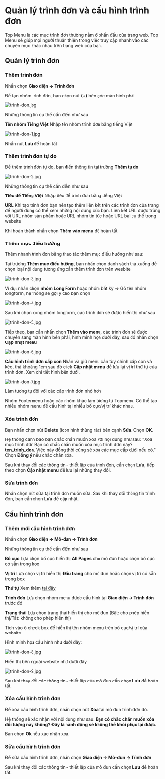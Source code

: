 # Quản lý trình đơn và cấu hình trình đơn

Top Menu là các mục trình đơn thường nằm ở phần đầu của trang web. Top Menu sẽ giúp mọi người thuận thiện trong việc truy cập nhanh vào các chuyên mục khác nhau trên trang web của bạn.

## Quản lý trình đơn

### Thêm trình đơn

Nhấn chọn **Giao diện -> Trình đơn**

Để tạo nhóm trình đơn, bạn chọn nút **(+)** bên góc màn hình phải

![trinh-don.jpg](img/trinh-don.jpg)

Những thông tin cụ thể cần điền như sau

**Tên nhóm Tiếng Việt** Nhập tên nhóm trình đơn bằng tiếng Việt

![trinh-don-1.jpg](img/trinh-don-1.jpg)

Nhấn nút **Lưu** để hoàn tất

### Thêm trình đơn tự do

Để thêm trình đơn tự do, bạn điền thông tin tại trường **Thêm tự do**

![trinh-don-2.jpg](img/trinh-don-2.jpg)

Những thông tin cụ thể cần điền như sau

**Tiêu đề Tiếng Việt**
Nhập tiêu đề trình đơn bằng tiếng Việt

**URL**
Khi tạo trình đơn bạn nên tạo thêm liên kết trên các trình đơn của trang để người dùng có thể xem những nội dung của bạn. Liên kết URL được trùng với URL nhóm sản phẩm hoặc URL nhóm tin tức hoặc URL bài cụ thể trong website 

Khi hoàn thành nhấn chọn **Thêm vào menu** để hoàn tất

### Thêm mục điều hướng
Thêm nhanh trình đơn bằng thao tác thêm mục điều hướng như sau:

Tại trường **Thêm mục điều hướng**, bạn nhấn chọn danh sách thả xuống để chọn loại nội dung tương ứng cần thêm trình đơn trên wesbite

![trinh-don-3.jpg](img/trinh-don-3.jpg)

Ví dụ: nhấn chọn **nhóm Long Form** hoặc nhóm bất kỳ => Gõ tên nhóm longform, hệ thống sẽ gợi ý cho bạn chọn

![trinh-don-4.jpg](img/trinh-don-4.jpg)

Sau khi chọn xong nhóm longform, các trình đơn sẽ được hiển thị như sau

![trinh-don-5.jpg](img/trinh-don-5.jpg)

Tiếp theo, bạn cần nhấn chọn **Thêm vào menu**, các trình đơn sẽ được chuyển sang màn hình bên phải, hình minh họa dưới đây, sau đó nhấn chọn **Cập nhật menu**

![trinh-don-6.jpg](img/trinh-don-6.jpg)

**Cấu hình trình đơn cấp con** Nhấn và giữ menu cần tùy chỉnh cấp con và kéo, thả khoảng 1cm sau đó click **Cập nhật menu** để lưu lại vị trí thứ tự của trình đơn. Xem chi tiết hình bên dưới.

![trinh-don-7.jpg](img/trinh-don-7.jpg)

Làm tương tự đối với các cấp trình đơn nhỏ hơn

Nhóm Footermenu hoặc các nhóm khác làm tương tự Topmenu. Có thể tạo nhiều nhóm menu để cấu hình tại nhiều bố cục/vị trí khác nhau.

### Xóa trình đơn

Bạn nhấn chọn nút **Delete** (icon hình thùng rác) bên cạnh **Sửa**. Chọn **OK**.

Hệ thống cảnh báo bạn chắc chắn muốn xóa với nội dung như sau: "Xóa mục trình đơn Bạn có chắc chắn muốn xóa mục trình đơn này? **ten_trinh_don**. Việc này đồng thời cũng sẽ xóa các mục cấp dưới nếu có." Chọn **Đồng ý** nếu chắc chắn xóa.

Sau khi thay đổi các thông tin - thiết lập của trình đơn, cần chọn **Lưu**, tiếp theo chọn **Cập nhật menu** để lưu lại những thay đổi.

### Sửa trình đơn

Nhấn chọn nút sửa tại trình đơn muốn sửa. Sau khi thay đổi thông tin trình đơn, bạn cần chọn **Lưu** để cập nhật.

## Cấu hình trình đơn

### Thêm mới cấu hình trình đơn

Nhấn chọn **Giao diện -> Mô-đun -> Trình đơn**

Những thông tin cụ thể cần điền như sau

**Bố cục**
Lựa chọn bố cục hiển thị **All Pages** cho mô đun hoặc chọn bố cục có sẵn trong box

**Vị trí**
Lựa chọn vị trí hiển thị **Đầu trang** cho mô đun hoặc chọn vị trí có sẵn trong box

**Thứ tự**
Xem thêm [tại đây](https://mkmate.osd.vn/docs/common/logic)

**Trình đơn**
Lựa chọn nhóm menu được cấu hình tại **Giao diện -> Trình đơn** trước đó

**Trạng thái**
Lựa chọn trạng thái hiển thị cho mô đun (Bật: cho phép hiển thị/Tắt: không cho phép hiển thị)

Tích vào ô check box để hiển thị tên nhóm menu trên bố cục/vị trí của website

Hình minh họa cấu hình như dưới đây:

![trinh-don-8.jpg](img/trinh-don-8.jpg)	

Hiển thị bên ngoài website như dưới đây

![trinh-don-9.jpg](img/trinh-don-9.jpg)

Sau khi thay đổi các thông tin - thiết lập của mô đun cần chọn **Lưu** để hoàn tất.

### Xóa cấu hình trình đơn
Để xóa cấu hình trình đơn, nhấn chọn nút **Xóa** tại mô đun trình đơn đó.

Hệ thống sẽ xác nhận với nội dung như sau: **Bạn có chắc chắn muốn xóa đối tượng này không? Đây là hành động sẽ không thể khôi phục lại được.**

Bạn chọn **Ok** nếu xác nhận xóa.

### Sửa cấu hình trình đơn
Để sửa cấu hình trình đơn, nhấn chọn **Giao diện -> Mô-đun -> Trình đơn**

Sau khi thay đổi các thông tin - thiết lập của mô đun cần chọn **Lưu** để hoàn tất.
